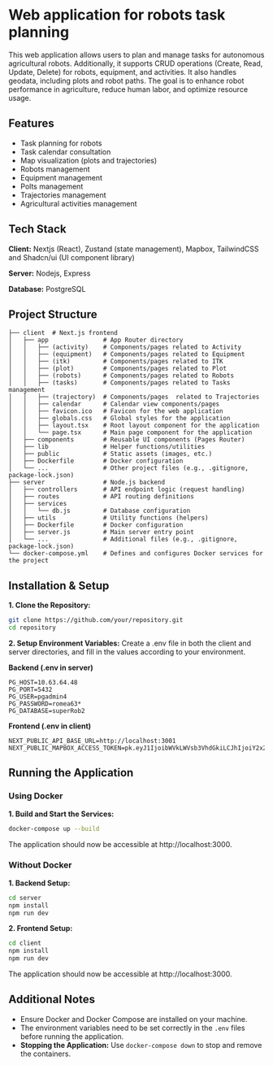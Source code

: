 
# Web application for robots task planning


This web application allows users to plan and manage tasks for autonomous agricultural robots. Additionally, it supports CRUD operations (Create, Read, Update, Delete) for robots, equipment, and activities. It also handles geodata, including plots and robot paths. The goal is to enhance robot performance in agriculture, reduce human labor, and optimize resource usage.
## Features

- Task planning for robots
- Task calendar consultation
- Map visualization (plots and trajectories)
- Robots management
- Equipment management
- Polts management
- Trajectories management
- Agricultural activities management


## Tech Stack

**Client:** Nextjs (React), Zustand (state management), Mapbox, TailwindCSS and Shadcn/ui (UI component library)

**Server:** Nodejs, Express

**Database:** PostgreSQL
 

##  Project Structure

```
├── client  # Next.js frontend
│   ├── app               # App Router directory
│   │   ├── (activity)    # Components/pages related to Activity
│   │   ├── (equipment)   # Components/pages related to Equipment
│   │   ├── (itk)         # Components/pages related to ITK 
│   │   ├── (plot)        # Components/pages related to Plot
│   │   ├── (robots)      # Components/pages related to Robots
│   │   ├── (tasks)       # Components/pages related to Tasks management
│   │   ├── (trajectory)  # Components/pages  related to Trajectories
│   │   ├── calendar      # Calendar view components/pages
│   │   ├── favicon.ico   # Favicon for the web application
│   │   ├── globals.css   # Global styles for the application
│   │   ├── layout.tsx    # Root layout component for the application
│   │   └── page.tsx      # Main page component for the application
│   ├── components        # Reusable UI components (Pages Router)
│   ├── lib               # Helper functions/utilities
│   ├── public            # Static assets (images, etc.)
│   ├── Dockerfile        # Docker configuration
│   └── ...               # Other project files (e.g., .gitignore, package-lock.json) 
├── server                # Node.js backend
│   ├── controllers       # API endpoint logic (request handling)
│   ├── routes            # API routing definitions
│   ├── services    
│   │   └── db.js         # Database configuration
│   ├── utils             # Utility functions (helpers)
│   ├── Dockerfile        # Docker configuration 
│   ├── server.js         # Main server entry point
│   └── ...               # Additional files (e.g., .gitignore, package-lock.json) 
└── docker-compose.yml    # Defines and configures Docker services for the project        
```

## Installation & Setup

**1. Clone the Repository:** 

```bash
git clone https://github.com/your/repository.git
cd repository
```

**2. Setup Environment Variables:** 
Create a .env file in both the client and server directories, and fill in the values according to your environment.

**Backend (.env in server)**

    PG_HOST=10.63.64.48
    PG_PORT=5432
    PG_USER=pgadmin4
    PG_PASSWORD=romea63*
    PG_DATABASE=superRob2

**Frontend (.env in client)**

    NEXT_PUBLIC_API_BASE_URL=http://localhost:3001
    NEXT_PUBLIC_MAPBOX_ACCESS_TOKEN=pk.eyJ1IjoibWVkLWVsb3VhdGkiLCJhIjoiY2x2MmJ4N29kMGhqYTJrcWdxcGZlbzlpYyJ9.lVWA68ii73zucSENv3ETRA

## Running the Application
### Using Docker

**1. Build and Start the Services:** 

```bash
docker-compose up --build
```

The application should now be accessible at http://localhost:3000.

### Without Docker
 **1. Backend Setup:** 

```bash
cd server
npm install
npm run dev
```

 **2. Frontend Setup:** 

```bash
cd client
npm install
npm run dev
```

The application should now be accessible at http://localhost:3000.

## Additional Notes
- Ensure Docker and Docker Compose are installed on your machine.
- The environment variables need to be set correctly in the `.env` files before running the application.
- **Stopping the Application:** Use ``` docker-compose down ``` to stop and remove the containers.


